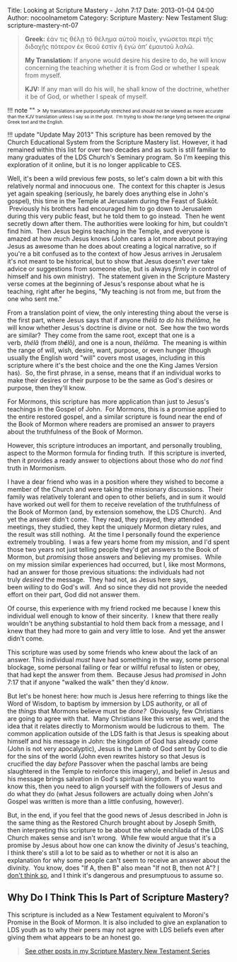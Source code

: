 Title: Looking at Scripture Mastery - John 7:17
Date: 2013-01-04 04:00
Author: nocoolnametom
Category: Scripture Mastery: New Testament
Slug: scripture-mastery-nt-07

> **Greek:**
>  ἐάν τις θέλῃ τὸ θέλημα αὐτοῦ ποιεῖν, γνώσεται περὶ τῆς διδαχῆς πότερον ἐκ θεοῦ ἐστὶν ἢ ἐγὼ ἀπ’ ἐμαυτοῦ λαλῶ.
>
> **My Translation:**
>  If anyone would desire his desire to do, he will know concerning the teaching whether it is from God or whether I speak from myself.
>
> **KJV:**
>  If any man will do his will, he shall know of the doctrine, whether it be of God, or whether I speak of myself.

!!! note ""
     > <span style="font-size: x-small;">My translations are purposefully stretched and should not be viewed as more accurate than the KJV translation unless I say so in the post.  I'm trying to show the range lying between the original Greek text and the English.</span>

!!! update "Update May 2013"
     This scripture has been removed by the Church Educational System from the Scripture Mastery list. However, it had remained within this list for over two decades and as such is still familiar to many graduates of the LDS Church's Seminary program. So I'm keeping this exploration of it online, but it is no longer applicable to CES.

Well, it's been a wild previous few posts, so let's calm down a bit with this relatively normal and innocuous one.  The context for this chapter is Jesus yet again speaking (seriously, he barely does anything else in John's gospel), this time in the Temple at Jerusalem during the Feast of Sukkōt.  Previously his brothers had encouraged him to go down to Jerusalem during this very public feast, but he told them to go instead.  Then he went secretly down after them. The authorities were looking for him, but couldn't find him.  Then Jesus begins teaching in the Temple, and everyone is amazed at how much Jesus knows (John cares a lot more about portraying Jesus as awesome than he does about creating a logical narrative, so if you're a bit confused as to the context of how Jesus arrives in Jerusalem it's not meant to be historical, but to show that Jesus doesn't *ever* take advice or suggestions from someone else, but is always *firmly* in control of himself and his own ministry).  The statement given in the Scripture Mastery verse comes at the beginning of Jesus's response about what he is teaching, right after he begins, "My teaching is not from me, but from the one who sent me."

From a translation point of view, the only interesting thing about the verse is the first part, where Jesus says that if anyone *thélā *to do his* thélāma,* he will know whether Jesus's doctrine is divine or not.  See how the two words are similar?  They come from the same root, except that one is a verb, *thélā* (from *th**é**lō),* and one is a noun, *thélāma*.  The meaning is within the range of will, wish, desire, want, purpose, or even hunger (though usually the English word "will" covers most usages, including in this scripture where it's the best choice and the one the King James Version has).  So, the first phrase, in a sense, means that if an individual works to make their desires or their purpose to be the same as God's desires or purpose, then they'll know.

For Mormons, this scripture has more application than just to Jesus's teachings in the Gospel of John.  For Mormons, this is a promise applied to the entire restored gospel, and a similar scripture is found near the end of the Book of Mormon where readers are promised an answer to prayers about the truthfulness of the Book of Mormon.

However, this scripture introduces an important, and personally troubling, aspect to the Mormon formula for finding truth.  If this scripture is inverted, then it provides a ready answer to objections about those who do *not* find truth in Mormonism.

I have a dear friend who was in a position where they wished to become a member of the Church and were taking the missionary discussions.  Their family was relatively tolerant and open to other beliefs, and in sum it would have worked out well for them to receive revelation of the truthfulness of the Book of Mormon (and, by extension somehow, the LDS Church).  And yet the answer didn't come.  They read, they prayed, they attended meetings, they studied, they kept the uniquely Mormon dietary rules, and the result was still nothing.  At the time I personally found the experience extremely troubling.  I was a few years home from my mission, and I'd spent those two years not just telling people they'd get answers to the Book of Mormon, but *promising* those answers and believing my promises.  While on my mission similar experiences had occurred, but I, like most Mormons, had an answer for those previous situations: the individuals had not truly *desired* the message.  They had not, as Jesus here says, been *willing* to do God's *will.*  And so since they did not provide the needed effort on their part, God did not answer them.

Of course, this experience with my friend rocked me because I knew this individual well enough to know of their sincerity.  I knew that there really wouldn't be anything substantial to hold them back from a message, and I knew that they had more to gain and very little to lose.  And yet the answer didn't come.

This scripture was used by some friends who knew about the lack of an answer. This individual *must* have had something in the way, some personal blockage, some personal failing or fear or willful refusal to listen or obey, that had kept the answer from them.  Because Jesus had *promised* in John 7:17 that if anyone "walked the walk" then they'd *know*.

But let's be honest here: how much is Jesus here referring to things like the Word of Wisdom, to baptism by immersion by LDS authority, or all of the *things* that Mormons believe must be *done?*  Obviously, few Christians are going to agree with that.  Many Christians like this verse as well, and the idea that it relates directly to Mormonism would be ludicrous to them.  The common application outside of the LDS faith is that Jesus is speaking about himself and his message in John: the kingdom of God has already come (John is not very apocalyptic), Jesus is the Lamb of God sent by God to die for the sins of the world (John even rewrites history so that Jesus is crucified the day *before* Passover when the paschal lambs are being slaughtered in the Temple to reinforce this imagery), and belief in Jesus and his message brings salvation in God's spiritual kingdom.  If you want to know this, then you need to align yourself with the followers of Jesus and do what they do (what Jesus followers are actually doing when John's Gospel was written is more than a little confusing, however).

But, in the end, if you feel that the good news of Jesus described in John is the same thing as the Restored Church brought about by Joseph Smith, then interpreting this scripture to be about the whole enchilada of the LDS Church makes sense and isn't wrong.  While few would argue that it's a promise by Jesus about how one can know the divinity of Jesus's teaching, I think there's still a lot to be said as to whether or not it is also an explanation for why some people can't seem to receive an answer about the divinity.  You know, does "If A, then B" also mean "If not B, then not A"? [I don't think so][], and I think it's dangerous and presumptuous to assume so.

Why Do I Think This Is Part of Scripture Mastery?
-------------------------------------------------

This scripture is included as a New Testament equivalent to Moroni's Promise in the Book of Mormon. It is also included to give an explanation to LDS youth as to why their peers may not agree with LDS beliefs even after giving them what appears to be an honest go.

> [See other posts in my Scripture Mastery New Testament Series][]

[I don't think so]: http://en.wikipedia.org/wiki/Denying_the_antecedent
[See other posts in my Scripture Mastery New Testament Series]: |filename|scripture-mastery-new-testament.md "Scripture Mastery: New Testament"

